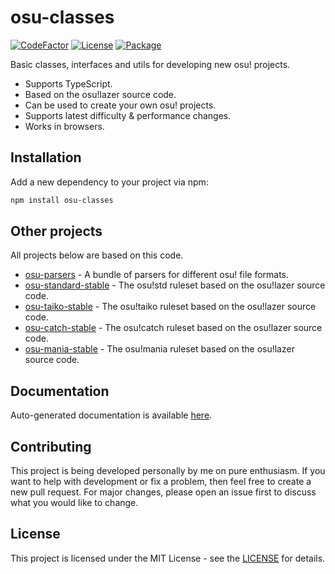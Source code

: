 # osu-classes
[![CodeFactor](https://img.shields.io/codefactor/grade/github/kionell/osu-classes)](https://www.codefactor.io/repository/github/kionell/osu-classes)
[![License](https://img.shields.io/github/license/kionell/osu-classes)](https://github.com/kionell/osu-classes/blob/master/LICENSE)
[![Package](https://img.shields.io/npm/v/osu-classes)](https://www.npmjs.com/package/osu-classes)


Basic classes, interfaces and utils for developing new osu! projects.

- Supports TypeScript.
- Based on the osu!lazer source code.
- Can be used to create your own osu! projects.
- Supports latest difficulty & performance changes.
- Works in browsers.

## Installation

Add a new dependency to your project via npm:

```bash
npm install osu-classes
```

## Other projects

All projects below are based on this code.

- [osu-parsers](https://github.com/kionell/osu-parsers.git) - A bundle of parsers for different osu! file formats.
- [osu-standard-stable](https://github.com/kionell/osu-standard-stable.git) - The osu!std ruleset based on the osu!lazer source code.
- [osu-taiko-stable](https://github.com/kionell/osu-taiko-stable.git) - The osu!taiko ruleset based on the osu!lazer source code.
- [osu-catch-stable](https://github.com/kionell/osu-catch-stable.git) - The osu!catch ruleset based on the osu!lazer source code.
- [osu-mania-stable](https://github.com/kionell/osu-mania-stable.git) - The osu!mania ruleset based on the osu!lazer source code.

## Documentation

Auto-generated documentation is available [here](https://kionell.github.io/osu-classes/).

## Contributing

This project is being developed personally by me on pure enthusiasm. If you want to help with development or fix a problem, then feel free to create a new pull request. For major changes, please open an issue first to discuss what you would like to change.

## License
This project is licensed under the MIT License - see the [LICENSE](https://choosealicense.com/licenses/mit/) for details.